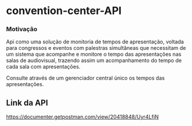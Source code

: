 # convention-center-API

### Motivação

Api como uma solução de monitoria de tempos de apresentação, voltada para congressos e eventos com palestras simultâneas que necessitam de um sistema que acompanhe e monitore o tempo das apresentações nas salas de audiovisual, trazendo assim um acompanhamento do tempo de cada sala com apresentações. 

Consulte através de um gerenciador central único os tempos das apresentações.

## Link da API
https://documenter.getpostman.com/view/20418848/Uyr4LfjN